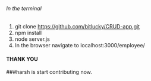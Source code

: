 ###### In the terminal 
1.  git clone https://github.com/bitlucky/CRUD-app.git
2. npm install 
3. node server.js
4. In the browser navigate to localhost:3000/employee/
#### THANK YOU 

###harsh is start contributing now.
